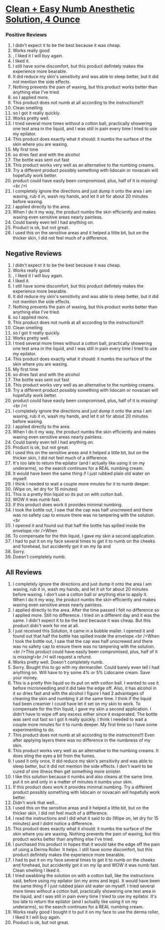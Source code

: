 # [Clean + Easy Numb Anesthetic Solution, 4 Ounce](https://products.checkmycream.com/products/Clean-+-Easy-Numb-Anesthetic-Solution-4-Ounce.html)

### Positive Reviews

<ol>
      <li>I didn&#x27;t expect it to be the best because it was cheap.</li>
      <li>Works really good</li>
      <li>, I liked it I will buy again.</li>
      <li>I liked it.</li>
      <li>I still have some discomfort, but this product defintely makes the experience more bearable.</li>
      <li>It did reduce my skin&#x27;s sensitivity and was able to sleep better, but it did not mention the side effects.  </li>
      <li>Nothing prevents the pain of waxing, but this product works better than anything else I&#x27;ve tried.</li>
      <li>so I applied more.</li>
      <li>This product does not numb at all according to the instructions!!!</li>
      <li>Clean smelling</li>
      <li>so I got it really quickly.</li>
      <li>Works pretty well.  </li>
      <li>I tried several more times without a cotton ball, practically showering one test area in the liquid, and I was still in pain every time I tried to use my epilator.</li>
      <li>This product does exactly what it should: it numbs the surface of the skin where you are waxing.</li>
      <li>My first time</li>
      <li>so dries fast and with the alcohol</li>
      <li>The bottle was sent out fast</li>
      <li>This product works very well as an alternative to the numbing creams.  </li>
      <li>Try a different product possibly something with lidocain or novacain will hopefully work better.</li>
      <li>product could have easily been compromised, plus, half of it is missing!&lt;br /&gt;I</li>
      <li>I completely ignore the directions and just dump it onto the area I am waxing, rub it in, wash my hands, and let it sit for about 20 minutes before waxing.</li>
      <li>I applied directly to the area.</li>
      <li>When I do it my way, the product numbs the skin efficiently and makes waxing even sensitive areas nearly painless.</li>
      <li>Could barely even tell I had anything on.  </li>
      <li>Product is ok, but not great.</li>
      <li>I used this on the sensitive areas and it helped a little bit, but on the thicker skin, I did not feel much of a difference.</li>
</ol>


<h2>Negative Reviews</h2>
<ol>
<li> I didn&#x27;t expect it to be the best because it was cheap.</li>
<li> Works really good</li>
<li> , I liked it I will buy again.</li>
<li> I liked it.</li>
<li> I still have some discomfort, but this product defintely makes the experience more bearable.</li>
<li> It did reduce my skin&#x27;s sensitivity and was able to sleep better, but it did not mention the side effects.  </li>
<li> Nothing prevents the pain of waxing, but this product works better than anything else I&#x27;ve tried.</li>
<li> so I applied more.</li>
<li> This product does not numb at all according to the instructions!!!</li>
<li> Clean smelling</li>
<li> so I got it really quickly.</li>
<li> Works pretty well.  </li>
<li> I tried several more times without a cotton ball, practically showering one test area in the liquid, and I was still in pain every time I tried to use my epilator.</li>
<li> This product does exactly what it should: it numbs the surface of the skin where you are waxing.</li>
<li> My first time</li>
<li> so dries fast and with the alcohol</li>
<li> The bottle was sent out fast</li>
<li> This product works very well as an alternative to the numbing creams.  </li>
<li> Try a different product possibly something with lidocain or novacain will hopefully work better.</li>
<li> product could have easily been compromised, plus, half of it is missing!&lt;br /&gt;I</li>
<li> I completely ignore the directions and just dump it onto the area I am waxing, rub it in, wash my hands, and let it sit for about 20 minutes before waxing.</li>
<li> I applied directly to the area.</li>
<li> When I do it my way, the product numbs the skin efficiently and makes waxing even sensitive areas nearly painless.</li>
<li> Could barely even tell I had anything on.  </li>
<li> Product is ok, but not great.</li>
<li> I used this on the sensitive areas and it helped a little bit, but on the thicker skin, I did not feel much of a difference.</li>
<li> It&#x27;s too late to return the epilator (and I actually like using it on my underarms), so the search continues for a REAL numbing cream.</li>
<li> It would have been the same thing if I just rubbed plain old water on myself.</li>
<li> I think I needed to wait a couple more mnutes for it to numb deeper.</li>
<li> (Wipe on, let dry for 15 minutes)</li>
<li> This is a pretty thin liquid so its put on with cotton ball.</li>
<li> WOW it was numb fast.</li>
<li> If this product does work it provides minimal numbing.</li>
<li> I took the bottle out, I saw that the cap was half unscrewed and there was no safety cap to ensure there was no tampering with the solution.&lt;br</li>
<li> I opened it and found out that half the bottle has spilled inside the envelope.&lt;br /&gt;When</li>
<li> To compensate for the thin liquid, I gave my skin a second application.  </li>
<li> I had to put it on my face several times to get it to numb on the cheeks and forehead, but accidently got it on my lip and</li>
<li> Sorry.  </li>
<li> Doesn&#x27;t completely numb.</li>
</ol>

<h2>All Reviews</h2>

<ol>
    <li> I completely ignore the directions and just dump it onto the area I am waxing, rub it in, wash my hands, and let it sit for about 20 minutes before waxing. I don&#x27;t use a cotton ball or anything else to apply it. When I do it my way, the product numbs the skin efficiently and makes waxing even sensitive areas nearly painless.</li>
    <li> I applied directly to the area. After the time passed I felt no difference so I applied more. Still no difference. I tried on a different day and it was the same. I didn&#x27;t expect it to be the best because it was cheap. But this product didn&#x27;t work for me at all.</li>
    <li> I just received this Solution, it came in a bubble mailer. I opened it and found out that half the bottle has spilled inside the envelope.&lt;br /&gt;When I took the bottle out, I saw that the cap was half unscrewed and there was no safety cap to ensure there was no tampering with the solution.&lt;br /&gt;This product could have easily been compromised, plus, half of it is missing!&lt;br /&gt;I will request a refund.</li>
    <li> Works pretty well.  Doesn&#x27;t completely numb.</li>
    <li> Sorry.  Bought this to go with my dermaroller.  Could barely even tell I had anything on.  Will have to try some 4% or 5% Lidocaine cream.  Save your money.</li>
    <li> This is a pretty thin liquid so its put on with cotton ball. I wanted to use it before microneedling and it did take the edge off. Also, it has alcohol in it so dries fast and with the alcohol I figure I had 2 advantages of cleaning the skin and numbing it at the same time. I think if the liquid had been creamier I could have let it set on my skin to work. To compensate for the thin liquid, I gave my skin a second application.  I didn&#x27;t have to wipe off any excess either since it evaporated. The bottle was sent out fast so I got it really quickly. I think I needed to wait a couple more mnutes for it to numb deeper. My first time so I have some experimenting to do.</li>
    <li> This product does not numb at all according to the instructions!!! Even after applying layers there was no difference in the numbness of my skin.</li>
    <li> This product works very well as an alternative to the numbing creams.  It does sting the eyes a bit from the fumes.</li>
    <li> I used it only once.  It did reduce my skin&#x27;s sensitivity and was able to sleep better, but it did not mention the side effects.  I don&#x27;t want to be cured of one illness then get something more sinister.</li>
    <li> I like this solution because it numbs and also cleans at the same time.  put it on and only in a matter of minutes it numbs your skin.</li>
    <li> If this product does work it provides minimal numbing. Try a different product possibly something with lidocain or novacain will hopefully work better.</li>
    <li> Didn&#x27;t work that well...</li>
    <li> I used this on the sensitive areas and it helped a little bit, but on the thicker skin, I did not feel much of a difference.</li>
    <li> I read the instructions and I did what it said to do (Wipe on, let dry for 15 minutes) and I didnt notice a difference.</li>
    <li> This product does exactly what it should: it numbs the surface of the skin where you are waxing. Nothing prevents the pain of waxing, but this product works better than anything else I&#x27;ve tried.</li>
    <li> I purchased this product in hopes that it would take the edge off the pain of using a Derma Roller.  It helps.  I still have some discomfort, but this product defintely makes the experience more bearable.</li>
    <li> I had to put it on my face several times to get it to numb on the cheeks and forehead, but accidently got it on my lip and WOW it was numb fast. Clean smelling I liked it.</li>
    <li> I tried swabbing the solution on with a cotton ball, like the instructions said, before using my epilator (on my arms and legs). It would have been the same thing if I just rubbed plain old water on myself. I tried several more times without a cotton ball, practically showering one test area in the liquid, and I was still in pain every time I tried to use my epilator. It&#x27;s too late to return the epilator (and I actually like using it on my underarms), so the search continues for a REAL numbing cream.</li>
    <li> Works really good I bought it to put it on my face to use the derma roller, I liked it I will buy again.</li>
    <li> Product is ok, but not great.</li>
</ol>




